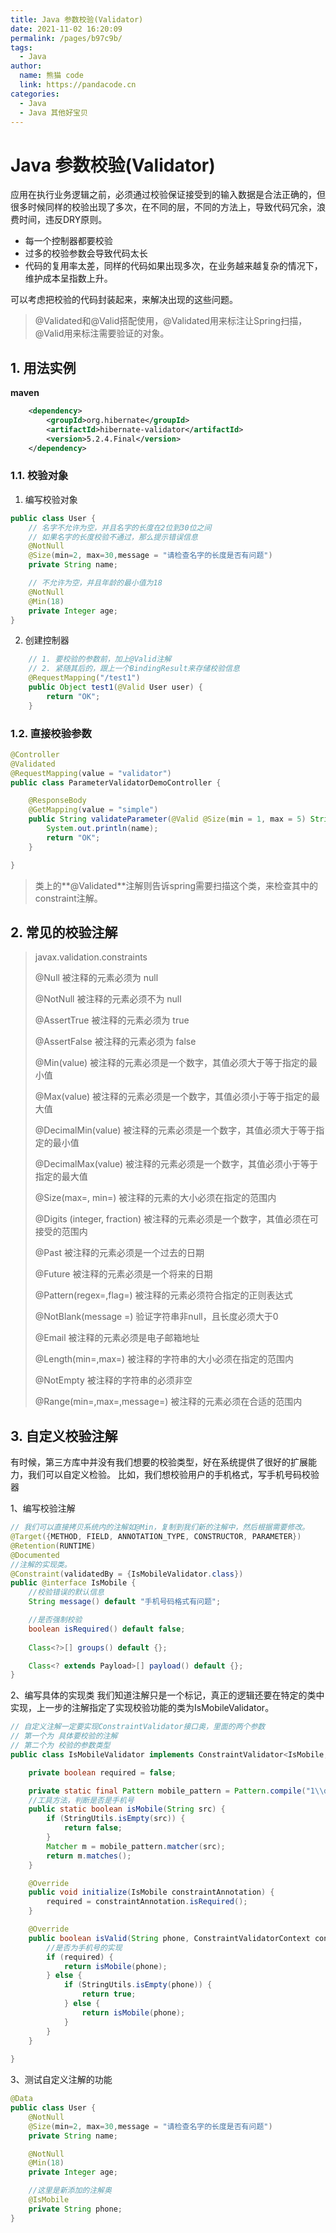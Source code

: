 ```yaml
---
title: Java 参数校验(Validator)
date: 2021-11-02 16:20:09
permalink: /pages/b97c9b/
tags: 
  - Java
author: 
  name: 熊猫 code
  link: https://pandacode.cn
categories: 
  - Java
  - Java 其他好宝贝
---
```


# Java 参数校验(Validator)

应用在执行业务逻辑之前，必须通过校验保证接受到的输入数据是合法正确的，但很多时候同样的校验出现了多次，在不同的层，不同的方法上，导致代码冗余，浪费时间，违反DRY原则。

- 每一个控制器都要校验
- 过多的校验参数会导致代码太长
- 代码的复用率太差，同样的代码如果出现多次，在业务越来越复杂的情况下，维护成本呈指数上升。

可以考虑把校验的代码封装起来，来解决出现的这些问题。

> @Validated和@Valid搭配使用，@Validated用来标注让Spring扫描，@Valid用来标注需要验证的对象。

## 1. 用法实例

**maven**

```xml
	<dependency>
		<groupId>org.hibernate</groupId>
		<artifactId>hibernate-validator</artifactId>
		<version>5.2.4.Final</version>
	</dependency>
```

### 1.1. 校验对象

1. 编写校验对象

```java
public class User {
    // 名字不允许为空，并且名字的长度在2位到30位之间
    // 如果名字的长度校验不通过，那么提示错误信息
    @NotNull
    @Size(min=2, max=30,message = "请检查名字的长度是否有问题")
    private String name;

    // 不允许为空，并且年龄的最小值为18
    @NotNull
    @Min(18)
    private Integer age;
}
```

2. 创建控制器

```java
    // 1. 要校验的参数前，加上@Valid注解
    // 2. 紧随其后的，跟上一个BindingResult来存储校验信息
    @RequestMapping("/test1")
    public Object test1(@Valid User user) {
        return "OK";
    }
```

### 1.2. 直接校验参数

```java
@Controller
@Validated
@RequestMapping(value = "validator")
public class ParameterValidatorDemoController {

    @ResponseBody
    @GetMapping(value = "simple")
    public String validateParameter(@Valid @Size(min = 1, max = 5) String name) {
        System.out.println(name);
        return "OK";
    }

}
```

> 类上的**@Validated**注解则告诉spring需要扫描这个类，来检查其中的constraint注解。

## 2. 常见的校验注解

> javax.validation.constraints
> 
> @Null 被注释的元素必须为 null<p>
>
> @NotNull 被注释的元素必须不为 null<p>
>
> @AssertTrue 被注释的元素必须为 true<p>
>
> @AssertFalse 被注释的元素必须为 false<p>
>
> @Min(value) 被注释的元素必须是一个数字，其值必须大于等于指定的最小值<p>
>
> @Max(value) 被注释的元素必须是一个数字，其值必须小于等于指定的最大值<p>
>
> @DecimalMin(value) 被注释的元素必须是一个数字，其值必须大于等于指定的最小值<p>
>
> @DecimalMax(value) 被注释的元素必须是一个数字，其值必须小于等于指定的最大值<p>
>
> @Size(max=, min=) 被注释的元素的大小必须在指定的范围内<p>
>
> @Digits (integer, fraction) 被注释的元素必须是一个数字，其值必须在可接受的范围内<p>
>
> @Past 被注释的元素必须是一个过去的日期<p>
>
> @Future 被注释的元素必须是一个将来的日期<p>
>
> @Pattern(regex=,flag=) 被注释的元素必须符合指定的正则表达式<p>
> 
> @NotBlank(message =) 验证字符串非null，且长度必须大于0<p>
>
> @Email 被注释的元素必须是电子邮箱地址<p>
>
> @Length(min=,max=) 被注释的字符串的大小必须在指定的范围内<p>
>
> @NotEmpty 被注释的字符串的必须非空<p>
>
> @Range(min=,max=,message=) 被注释的元素必须在合适的范围内<p>

## 3. 自定义校验注解

有时候，第三方库中并没有我们想要的校验类型，好在系统提供了很好的扩展能力，我们可以自定义检验。
比如，我们想校验用户的手机格式，写手机号码校验器

1、编写校验注解

```java
// 我们可以直接拷贝系统内的注解如@Min，复制到我们新的注解中，然后根据需要修改。
@Target({METHOD, FIELD, ANNOTATION_TYPE, CONSTRUCTOR, PARAMETER})
@Retention(RUNTIME)
@Documented
//注解的实现类。
@Constraint(validatedBy = {IsMobileValidator.class})
public @interface IsMobile {
    //校验错误的默认信息
    String message() default "手机号码格式有问题";

    //是否强制校验
    boolean isRequired() default false;
    
    Class<?>[] groups() default {};

    Class<? extends Payload>[] payload() default {};
}
```

2、编写具体的实现类
我们知道注解只是一个标记，真正的逻辑还要在特定的类中实现，上一步的注解指定了实现校验功能的类为IsMobileValidator。

```java
// 自定义注解一定要实现ConstraintValidator接口奥，里面的两个参数
// 第一个为 具体要校验的注解
// 第二个为 校验的参数类型
public class IsMobileValidator implements ConstraintValidator<IsMobile, String> {

    private boolean required = false;

    private static final Pattern mobile_pattern = Pattern.compile("1\\d{10}");
    //工具方法，判断是否是手机号
    public static boolean isMobile(String src) {
        if (StringUtils.isEmpty(src)) {
            return false;
        }
        Matcher m = mobile_pattern.matcher(src);
        return m.matches();
    }

    @Override
    public void initialize(IsMobile constraintAnnotation) {
        required = constraintAnnotation.isRequired();
    }

    @Override
    public boolean isValid(String phone, ConstraintValidatorContext constraintValidatorContext) {
        //是否为手机号的实现
        if (required) {
            return isMobile(phone);
        } else {
            if (StringUtils.isEmpty(phone)) {
                return true;
            } else {
                return isMobile(phone);
            }
        }
    }
    
}
```

3、测试自定义注解的功能

```java
@Data
public class User {
    @NotNull
    @Size(min=2, max=30,message = "请检查名字的长度是否有问题")
    private String name;

    @NotNull
    @Min(18)
    private Integer age;

    //这里是新添加的注解奥
    @IsMobile
    private String phone;
}
```

